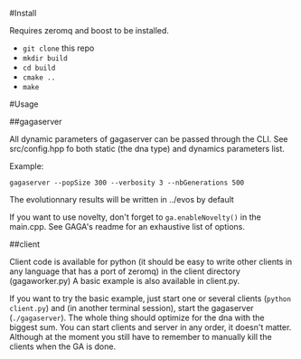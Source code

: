#Install

Requires zeromq and boost to be installed.

- `git clone` this repo
- `mkdir build`
- `cd build`
- `cmake ..`
- `make`


#Usage

##gagaserver

All dynamic parameters of gagaserver can be passed through the CLI. See
src/config.hpp fo both static (the dna type) and dynamics parameters list.

Example:

``` gagaserver --popSize 300 --verbosity 3 --nbGenerations 500 ```

The evolutionnary results will be written in ../evos by default

If you want to use novelty, don't forget to `ga.enableNovelty()` in the
main.cpp. See GAGA's readme for an exhaustive list of options.

##client 

Client code is available for python (it should be easy to write other clients
in any language that has a port of zeromq) in the client directory
(gagaworker.py) A basic example is also available in client.py.

If you want to try the basic example, just start one or several clients
(`python client.py`) and (in another terminal session), start the gagaserver
(`./gagaserver`).  The whole thing should optimize for the dna with the biggest
sum. You can start clients and server in any order, it doesn't matter. Although
at the moment you still have to remember to manually kill the clients when the
GA is done.




